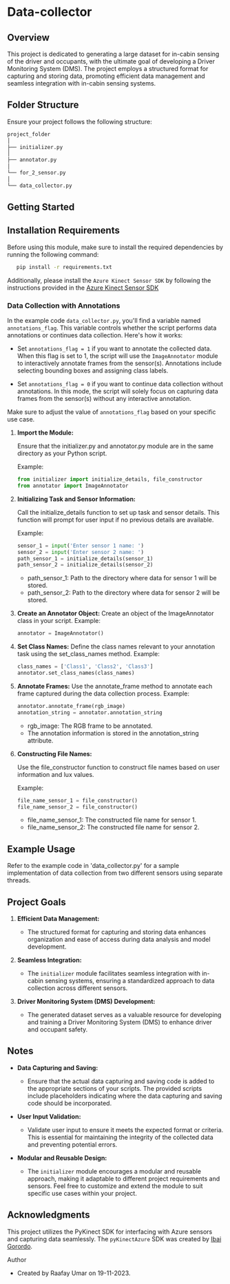 # Data-collector

## Overview

This project is dedicated to generating a large dataset for in-cabin sensing of the driver and occupants, with the ultimate goal of developing a Driver Monitoring System (DMS). The project employs a structured format for capturing and storing data, promoting efficient data management and seamless integration with in-cabin sensing systems.

## Folder Structure

Ensure your project follows the following structure:


```bash
project_folder
│
├── initializer.py
│
├── annotator.py
│
└── for_2_sensor.py
│
└── data_collector.py
```
## Getting Started

## Installation Requirements

Before using this  module, make sure to install the required dependencies by running the following command:

```bash
   pip install -r requirements.txt
```
Additionally, please install the `Azure Kinect Sensor SDK` by following the instructions provided in the [Azure Kinect Sensor SDK](https://github.com/microsoft/Azure-Kinect-Sensor-SDK/blob/develop/docs/usage.md)

### Data Collection with Annotations

In the example code `data_collector.py`, you'll find a variable named `annotations_flag`. This variable controls whether the script performs data annotations or continues data collection. Here's how it works:

- Set `annotations_flag = 1` if you want to annotate the collected data. When this flag is set to 1, the script will use the `ImageAnnotator` module to interactively annotate frames from the sensor(s). Annotations include selecting bounding boxes and assigning class labels.

- Set `annotations_flag = 0` if you want to continue data collection without annotations. In this mode, the script will solely focus on capturing data frames from the sensor(s) without any interactive annotation.

Make sure to adjust the value of `annotations_flag` based on your specific use case.



1. **Import the Module:**

   Ensure that the initializer.py and annotator.py module are in the same directory as your Python script.

   Example:
   ```python
   from initializer import initialize_details, file_constructor
   from annotator import ImageAnnotator

    ```
2. **Initializing Task and Sensor Information:**

   Call the initialize_details function to set up task and sensor details. This function will prompt for user input if no previous details are available.

   Example:
   ```python
   sensor_1 = input('Enter sensor 1 name: ')
   sensor_2 = input('Enter sensor 2 name: ')
   path_sensor_1 = initialize_details(sensor_1)
   path_sensor_2 = initialize_details(sensor_2)
    ```
   - path_sensor_1: Path to the directory where data for sensor 1 will be stored.
   - path_sensor_2: Path to the directory where data for sensor 2 will be stored.

3. **Create an Annotator Object:**
   Create an object of the ImageAnnotator class in your script.
   Example:
   ```python
   annotator = ImageAnnotator()
   ```

4. **Set Class Names:**
   Define the class names relevant to your annotation task using the set_class_names method.
   Example:
   ```python
   class_names = ['Class1', 'Class2', 'Class3']
   annotator.set_class_names(class_names)
   ```

5. **Annotate Frames:**
   Use the annotate_frame method to annotate each frame captured during the data collection process.
   Example:
   ```python
   annotator.annotate_frame(rgb_image)
   annotation_string = annotator.annotation_string
   ```
    - rgb_image: The RGB frame to be annotated.
    - The annotation information is stored in the annotation_string attribute.

7. **Constructing File Names:**

   Use the file_constructor function to construct file names based on user information and lux values.

   Example:
   ```python
   file_name_sensor_1 = file_constructor()
   file_name_sensor_2 = file_constructor()
    ```
   - file_name_sensor_1: The constructed file name for sensor 1.
   - file_name_sensor_2: The constructed file name for sensor 2.

## Example Usage

Refer to the example code in 'data_collector.py' for a sample implementation of data collection from two different sensors using separate threads.

## Project Goals

1. **Efficient Data Management:**
   - The structured format for capturing and storing data enhances organization and ease of access during data analysis and model development.

2. **Seamless Integration:**
   - The `initializer` module facilitates seamless integration with in-cabin sensing systems, ensuring a standardized approach to data collection across different sensors.

3. **Driver Monitoring System (DMS) Development:**
   - The generated dataset serves as a valuable resource for developing and training a Driver Monitoring System (DMS) to enhance driver and occupant safety.


## Notes

- **Data Capturing and Saving:**
  - Ensure that the actual data capturing and saving code is added to the appropriate sections of your scripts. The provided scripts include placeholders indicating where the data capturing and saving code should be incorporated.

- **User Input Validation:**
  - Validate user input to ensure it meets the expected format or criteria. This is essential for maintaining the integrity of the collected data and preventing potential errors.

- **Modular and Reusable Design:**
  - The `initializer` module encourages a modular and reusable approach, making it adaptable to different project requirements and sensors. Feel free to customize and extend the module to suit specific use cases within your project.


## Acknowledgments

This project utilizes the PyKinect SDK for interfacing with Azure sensors and capturing data seamlessly. The `pyKinectAzure` SDK was created by [Ibai Gorordo](https://github.com/ibaiGorordo).


Author

- Created by Raafay Umar on 19-11-2023.
